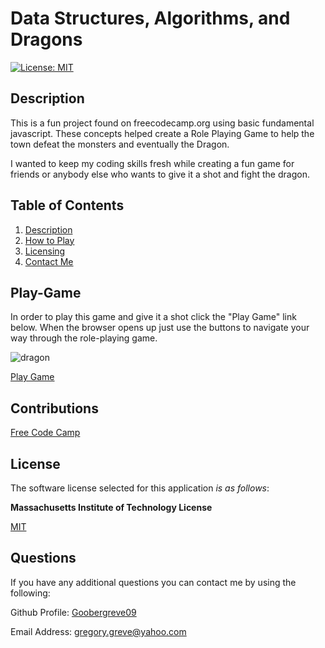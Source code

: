 # Data Structures,  Algorithms, and Dragons

  [![License: MIT](https://img.shields.io/badge/License-MIT-yellow.svg)](https://opensource.org/licenses/MIT)

  
## Description

This is a fun project found on freecodecamp.org using basic fundamental javascript. These concepts helped create a Role Playing Game to help the town defeat the monsters and eventually the Dragon. 

I wanted to keep my coding skills fresh while creating a fun game for friends or anybody else who wants to give it a shot and fight the dragon.
  
## Table of Contents

1. [Description](#description)  
2. [How to Play](#play-game)  
3. [Licensing](#license)    
4. [Contact Me](#questions)


## Play-Game

In order to play this game and give it a shot click the "Play Game" link below. When the browser opens up just use the buttons to navigate your way through the role-playing game.

![dragon](https://github.com/Goobergreve09/Data-Structures-Algorithms/assets/143923830/b5cfe65e-0fdd-46dd-b40f-a477a3ddc487)


[Play Game](https://goobergreve09.github.io/Data-Structures-Algorithms/)

## Contributions

[Free Code Camp](freecodecamp.org)


## License

The software license selected for this application *is as follows*:

**Massachusetts Institute of Technology License**

[MIT](https://opensource.org/licenses/MIT)




## Questions

If you have any additional questions you can contact me by using the following:

 Github Profile: [Goobergreve09](https://www.github.com/Goobergreve09)

 Email Address: gregory.greve@yahoo.com
